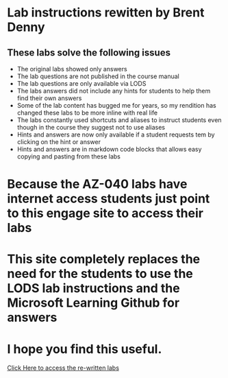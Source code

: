 # Lab instructions rewitten by Brent Denny

## These labs solve the following issues

- The original labs showed only answers 
- The lab questions are not published in the course manual
- The lab questions are only available via LODS 
- The labs answers did not include any hints for students to help them find their own answers
- Some of the lab content has bugged me for years, so my rendition has changed these labs to be more inline with real life
- The labs constantly used shortcuts and aliases to instruct students even though in the course they suggest not to use aliases
- Hints and answers are now only available if a student requests tem by clicking on the hint or answer
- Hints and answers are in markdown code blocks that allows easy copying and pasting from these labs 

# Because the AZ-040 labs have internet access students just point to this engage site to access their labs

# This site completely replaces the need for the students to use the LODS lab instructions and the Microsoft Learning Github for answers

# I hope you find this useful.

[Click Here to access the re-written labs](https://github.com/brentd09/AZ040Labs#az-040labs)


